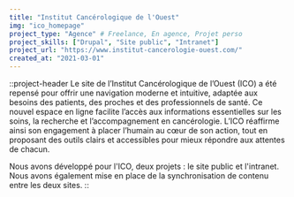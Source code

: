 ```yaml
---
title: "Institut Cancérologique de l'Ouest"
img: "ico_homepage"
project_type: "Agence" # Freelance, En agence, Projet perso
project_skills: ["Drupal", "Site public", "Intranet"]
project_url: "https://www.institut-cancerologie-ouest.com/"
created_at: "2021-03-01"
---
```


::project-header
Le site de l’Institut Cancérologique de l’Ouest (ICO) a été repensé pour offrir une navigation moderne et intuitive, adaptée aux besoins des patients, des proches et des professionnels de santé. Ce nouvel espace en ligne facilite l’accès aux informations essentielles sur les soins, la recherche et l’accompagnement en cancérologie. L’ICO réaffirme ainsi son engagement à placer l’humain au cœur de son action, tout en proposant des outils clairs et accessibles pour mieux répondre aux attentes de chacun.  
  
Nous avons développé pour l'ICO, deux projets : le site public et l'intranet. Nous avons également mise en place de la synchronisation de contenu entre les deux sites.
::

